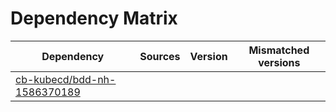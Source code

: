 # Dependency Matrix

Dependency | Sources | Version | Mismatched versions
---------- | ------- | ------- | -------------------
[cb-kubecd/bdd-nh-1586370189](https://github.com/cb-kubecd/bdd-nh-1586370189.git) |  | []() | 
